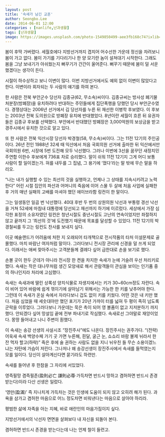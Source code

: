 ```yaml
---
layout: post
title: '속새가 남긴 교훈'
author: Seongbo.Lee
date: 2014-06-01 12:00
categories : [nanlife,난과생활]
tags: [난과생활]
image: https://images.unsplash.com/photo-1549850499-aee3fb168c74?ixlib=rb-1.2.1&ixid=eyJhcHBfaWQiOjEyMDd9&auto=format&fit=crop&w=960&q=80
---
```


봄이 후딱 가버렸다. 세월호에다 지방선거까지 겹치어 어수선한 가운데 정신을 차려보니 봄이 가고 없다. 봄이 가기를 기다리기나 한 양 모기란 놈이 설쳐대기 시작한다. 그래도 봄을 그냥 보내기가 아쉬웠는지 뻐꾸기가 간간이 울어준다. 뻐꾸기 때문에 봄이 덜 서운했겠다는 생각이 든다.

시절이 하수상하고 보니 이변이 많다. 이번 지방선거에서도 예외 없이 이변이 많았다고 한다. 이변이라 회자되는 두 사람의 얘기를 하여 본다.

한 사람은 전북 부안군수 당선자 김종규(62, 무소속)씨이다. 김종규씨는 방사성 폐기물 처분장(방폐장)을 유치하려다 반대하는 주민들에게 집단폭행을 당했던 당시 부안군수였다. 경쟁상대는 2006년 선거에서 김 당선자를 누른 뒤 재선한 이병학 후보였다. 이 후보는 2003년 전북 도의원으로 방폐장 유치에 반대했었다. 8년이란 세월이 흐른 뒤 유권자들은 김종규 후보를 선택했다. 부안에서 반대했던 방폐장은 3,000억원의 보상금을 받고 경주시에서 유치한 것으로 알고 있다.

또 한 사람은 전북 익산시장 당선자 박경철(58, 무소속)씨이다. 그는 11전 12기의 주인공이다. 26년 전인 1988년 32세 때 익산에서 처음 국회의원 선거에 출마한 뒤 익산에서만 국회의원 6번, 시장에 5번 도전해 모두 낙선했다. 그러나 이번에 3선을 꿈꾸던 새정치민주연합 이한수 후보에게 736표 차로 승리했다. 말이 쉬워 11전 12기지 그게 어디 보통 사람이 할 일이겠는가. 혀를 내두를 그 집념, 그 용기에 ‘졌다’라는 말 밖에 무슨 말을 하리오.

“나는 내가 실행할 수 있는 최선의 것을 실행하고, 언제나 그 상태를 지속시키려고 노력한다” 어린 시절 집안의 파산과 어머니의 죽음에 이어 스물 두 살에 처음 사업에 실패한 후 거의 매년 실패의 고배를 마셔야 했던 에이브라함 링컨이 한 말이다.

그는 일생동안 일곱 번 낙선했다. 40대 후반 두 번의 상원의원 낙선과 부통령 경선 낙선을 거쳐 52세에 마침내 대통령에 당선되고 재선까지 하기에 이르렀다. 세상에서 가장 심각한 표정의 소유자였던 링컨은 청년시절도 중년시절도 고난의 연속이었지만 좌절하지 않고 끝까지 그 ‘최선의 것’에 도전했기 때문에 목표를 달성할 수 있었다. 11전 12기의 박경철씨를 두고는 링컨도 찬사를 보내지 싶다.

이곳 예술랜드가 어려움에 처한 지 오래되어 타개책으로 전시작품의 타처 이설문제로 골몰했다. 마치 바람난 여자처럼 말이다. 그러다보니 전시장 관리에 신경을 덜 쓰게 되었다. 이래서는 애써 찾아주시는 고객분들께 결례다 싶어 급한대로 손을 보기로 했다. 

손볼 곳이 한두 군데가 아니라 전시장 한 켠을 차지한 속새가 눈에 거슬려 우선 처리키로 했다. 속새는 작은 대나무처럼 생긴 모양새로 해서 관람객들이 관심을 보이는 인기품 중의 하나인지라 처리에 고심했다.

속새는 속새과에 딸린 상록성 양치식물로 자생지에서는 키가 30~60cm정도 자란다. 속이 비어 있어 바람에 쉽게 꺾이기에 살아남기 위해서는 가능한 한 키를 낮추어야 한다. 그런데 이 속새가 온실 속에서 자라다보니 겁도 없이 키를 키웠다. 어떤 것은 내 키만 했다. 처음 심었을 때 세숫대야만 했던 포기가 20년 가까이 터를 넓혀 두 평이 족히 넘도록 군락을 이루었다. 그러다보니 가운데는 묵은 촉이 되어 영 볼품이 없고 지저분하기 까지 했다. 안되겠다 싶어 망설임 끝에 전부 파내기로 작심했다. 속새로선 그야말로 재앙이었다. 몽땅 들어내고 나니 주변이 훤했다.

이 속새는 송강 선생의 사설시조 “장진주사”에도 나온다. 장진주사는 권주가다. “(전략) 어욱새 속새 백양수페 가기 곳 가면 누른해, 흰달, 굴근 눈, 쇼쇼리 바람 불제 뉘라서 한 잔 먹자 할고(하략)”  죽은 후에 술 권하는 사람도 없을 지니 뉘우친 들 무슨 소용이겠느냐는 자탄에 가슴이 저린다. 그나저나 왜 송강선생이 장진주사에서 속새를 들먹였는지 모를 일이다. 당신이 살아계신다면 묻기라도 하련만.

속새를 들어낸 후 한참을 그 자리에 서있었다.

영즉필망 겸즉필존(盈則必亡 謙則必尊·가득차면 반드시 망하고 겸허하면 반드시 존경받는다)이라 다산 선생은 일렀다.

‘영만(盈滿)’ 즉 지나치게 가득차는 것은 인생에 도움이 되지 않고 오히려 해가 된다. 과욕을 삼가고 겸허한 마음으로 어느 정도차면 비워낸다는 마음으로 살아야 하리라.

평범한 삶에 자족을 아는 지혜, 바로 애란인의 마음가짐이지 싶다.

지방선거에서의 낙선자 면면을 살펴보다 내 자신을 되돌아 본다.

겸허하면 반드시 존경을 받는다는데 나는 언제 철이 들련고.